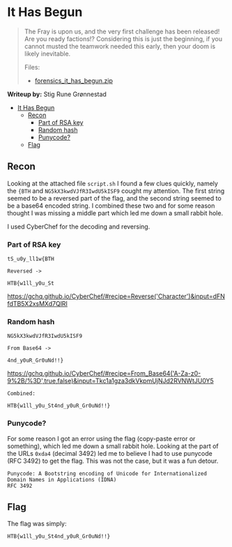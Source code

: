 # It Has Begun

> The Fray is upon us, and the very first challenge has been released! Are you ready factions!? Considering this is just the beginning, if you cannot musted the teamwork needed this early, then your doom is likely inevitable.
> 
> Files:
> - [forensics_it_has_begun.zip](forensics_it_has_begun.zip)

**Writeup by:** Stig Rune Grønnestad

- [It Has Begun](#it-has-begun)
	- [Recon](#recon)
		- [Part of RSA key](#part-of-rsa-key)
		- [Random hash](#random-hash)
		- [Punycode?](#punycode)
	- [Flag](#flag)

## Recon

Looking at the attached file `script.sh` I found a few clues quickly, namely the `{BTH` and `NG5kX3kwdVJfR3IwdU5kISF9` cought my attention. The first string seemed to be a reversed part of the flag, and the second string seemed to be a base64 encoded string. I combined these two and for some reason thought I was missing a middle part which led me down a small rabbit hole.

I used CyberChef for the decoding and reversing.

### Part of RSA key
```
tS_u0y_ll1w{BTH

Reversed -> 

HTB{w1ll_y0u_St
```
https://gchq.github.io/CyberChef/#recipe=Reverse('Character')&input=dFNfdTB5X2xsMXd7QlRI

### Random hash
```
NG5kX3kwdVJfR3IwdU5kISF9

From Base64 ->

4nd_y0uR_Gr0uNd!!}
```
https://gchq.github.io/CyberChef/#recipe=From_Base64('A-Za-z0-9%2B/%3D',true,false)&input=Tkc1a1gza3dkVkpmUjNJd2RVNWtJU0Y5

```
Combined:

HTB{w1ll_y0u_St4nd_y0uR_Gr0uNd!!}
```

### Punycode?

For some reason I got an error using the flag (copy-paste error or something), which led me down a small rabbit hole. Looking at the part of the URLs `0xda4` (decimal 3492) led me to believe I had to use punycode (RFC 3492) to get the flag. This was not the case, but it was a fun detour.

```
Punycode: A Bootstring encoding of Unicode for Internationalized Domain Names in Applications (IDNA)
RFC 3492
```

## Flag
The flag was simply:

`HTB{w1ll_y0u_St4nd_y0uR_Gr0uNd!!}`
